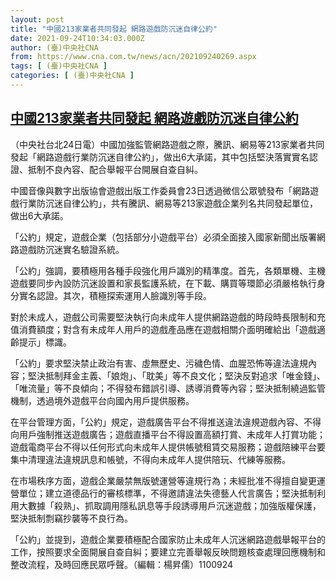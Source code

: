 ```yaml
---
layout: post
title: "中國213家業者共同發起 網路遊戲防沉迷自律公約"
date: 2021-09-24T10:34:03.000Z
author: (臺)中央社CNA
from: https://www.cna.com.tw/news/acn/202109240269.aspx
tags: [ (臺)中央社CNA ]
categories: [ (臺)中央社CNA ]
---
```

<!--1632479643000-->
[中國213家業者共同發起 網路遊戲防沉迷自律公約](https://www.cna.com.tw/news/acn/202109240269.aspx)
------

<div>
<div></div><div class="paragraph"><p>（中央社台北24日電）中國加強監管網路遊戲之際，騰訊、網易等213家業者共同發起「網路遊戲行業防沉迷自律公約」，做出6大承諾，其中包括堅決落實實名認證、抵制不良內容、配合舉報平台開展自查自糾。</p><p>中國音像與數字出版協會遊戲出版工作委員會23日透過微信公眾號發布「網路遊戲行業防沉迷自律公約」，共有騰訊、網易等213家遊戲企業列名共同發起單位，做出6大承諾。</p><p>「公約」規定，遊戲企業（包括部分小遊戲平台）必須全面接入國家新聞出版署網路遊戲防沉迷實名驗證系統。</p><p>「公約」強調，要積極用各種手段強化用戶識別的精準度。首先，各類單機、主機遊戲要同步內設防沉迷設置和家長監護系統，在下載、購買等環節必須嚴格執行身分實名認證。其次，積極探索運用人臉識別等手段。</p><p>對於未成人，遊戲公司需要堅決執行向未成年人提供網路遊戲的時段時長限制和充值消費額度；對含有未成年人用戶的遊戲產品應在遊戲相關介面明確給出「遊戲適齡提示」標識。</p><p>「公約」要求堅決禁止政治有害、虛無歷史、污穢色情、血腥恐怖等違法違規內容；堅決抵制拜金主義、「娘炮」、「耽美」等不良文化；堅決反對追求「唯金錢」、「唯流量」等不良傾向；不得發布錯誤引導、誘導消費等內容；堅決抵制繞過監管機制，透過境外遊戲平台向國內用戶提供服務。</p><p>在平台管理方面，「公約」規定，遊戲廣告平台不得推送違法違規遊戲內容、不得向用戶強制推送遊戲廣告；遊戲直播平台不得設置高額打賞、未成年人打賞功能；遊戲電商平台不得以任何形式向未成年人提供帳號租賃交易服務；遊戲陪練平台要集中清理違法違規訊息和帳號，不得向未成年人提供陪玩、代練等服務。</p><p>在市場秩序方面，遊戲企業嚴禁無版號運營等違規行為；未經批准不得擅自變更運營單位；建立道德品行的審核標準，不得邀請違法失德藝人代言廣告；堅決抵制利用大數據「殺熟」、抓取調用隱私訊息等手段誘導用戶沉迷遊戲；加強版權保護，堅決抵制剽竊抄襲等不良行為。</p><p>「公約」並提到，遊戲企業要積極配合國家防止未成年人沉迷網路遊戲舉報平台的工作，按照要求全面開展自查自糾；要建立完善舉報反映問題核查處理回應機制和整改流程，及時回應民眾呼聲。（編輯：楊昇儒）1100924</p></div>
</div>
